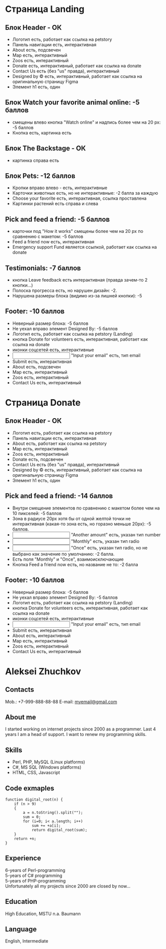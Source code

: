 # Страница Landing

## Блок Header - ОК

* Логотип есть, работает как ссылка на petstory
* Панель навигации есть, интерактивная
* About есть, подсвечен
* Map есть, интерактивный
* Zoos есть, интерактивный
* Donate есть, интерактивный, работает как ссылка на donate
* Contact Us есть (без "us" правда), интерактивный
* Designed by © есть, интерактивный, работает как ссылка на оригинальную страницу Figma
* Элемент h1 есть, один

## Блок Watch your favorite animal online: -5 баллов
* смещены влево кнопка "Watch online" и надпись более чем на 20 px: -5 баллов
* Кнопка есть, картинка есть

## Блок The Backstage - ОК
* картинка справа есть

## Блок Pets: -12 баллов
* Кропки вправо влево - есть, интерактивные
* Карточки животных есть, но не интерактивные: -2 балла за каждую
* Choose your favorite есть, интерактивная, ссылка проставлена
* Картинки растений есть справа и слева

## Pick and feed a friend: -5 баллов 
* карточки под "How it works" смещены более чем на 20 px по сравнению с макетом: -5 баллов
* Feed a friend now есть, интерактивная
* Emergency support Fund является ссылкой, работает как ссылка на donate

## Testimonials: -7 баллов
* кнопка Leave feedback есть интерактивная (правда зачем-то 2 кнопки...)
* Полоска прогресса есть, но нарушен дизайн: -2.
* Нарушена размеры блока (видимо из-за лишней кнопки): -5


## Footer: -10 баллов 
* Неверный размер блока: -5 баллов
* Не уехал вправо элемент Designed By: -5 баллов
* Логотип есть, работает как ссылка на petstory (Landing)
* кнопка Donate for volunteers есть, интерактивная, работает как ссылка на donate
* иконки соцсетей есть, интерактивные
* <input> "Input your email" есть, тип email
* Submit есть, интерактивная
* About есть, подсвечен
* Map есть, интерактивный
* Zoos есть, интерактивный
* Contact Us есть, интерактивный


# Страница Donate

## Блок Header - ОК

* Логотип есть, работает как ссылка на petstory
* Панель навигации есть, интерактивная
* About есть, работает как ссылка на petstory
* Map есть, интерактивный
* Zoos есть, интерактивный
* Donate есть, подсвечен
* Contact Us есть (без "us" правда), интерактивный
* Designed by © есть, интерактивный, работает как ссылка на оригинальную страницу Figma
* Элемент h1 есть, один

## Pick and feed a friend: -14 баллов
* Внутри смещение элементов по сравнению с макетом более чем на 10 пикселей: -5 баллов
* Зона в радиусе 20px хотя бы от одной желтой точки не интерактивная (какая-то зона есть, но горазно меньше 20px): -5 баллов.
* <input> "Another amount" есть, указан тип number
* <input> "Monthly" есть, указан тип radio
* <input> "Once" есть, указан тип radio, но не выбрано как значение по умолчанию: -2 балла.
* Есть поля "Monthly" и "Once", взаимоисключающие
* Кнопка Feed a friend now есть, но название не то: -2 балла

## Footer: -10 баллов 
* Неверный размер блока: -5 баллов
* Не уехал вправо элемент Designed By: -5 баллов
* Логотип есть, работает как ссылка на petstory (Landing)
* кнопка Donate for volunteers есть, интерактивная, работает как ссылка на donate
* иконки соцсетей есть, интерактивные
* <input> "Input your email" есть, тип email
* Submit есть, интерактивная
* About есть, интерактивный
* Map есть, интерактивный
* Zoos есть, интерактивный
* Contact Us есть, интерактивный


# Aleksei Zhuchkov

## Contacts

Mob.: +7-999-888-88-88
E-mail: myemail@gmail.com

## About me

I started working on internet projects since 2000 as a programmer. Last 4 years I am a head of support. I want to renew my programming skills.

## Skills

* Perl, PHP, MySQL (Linux platforms)
* C#, MS SQL (Windows platforms)
* HTML, CSS, Javascript

## Code exmaples

```
function digital_root(n) {
	if (n > 9)
	{
		a = n.toString().split("");
		sum = 0;
		for (i=0; i< a.length; i++)
			sum += +a[i];
			return digital_root(sum);
	}
	return +n;
}
```

## Experience

6-years of Perl-programming  
5-years of C# programming  
5-years of PHP-programming  
Unfortunately all my projects since 2000 are closed by now...

## Education

High Education, MSTU n.a. Baumann

## Language

English, Intermediate
